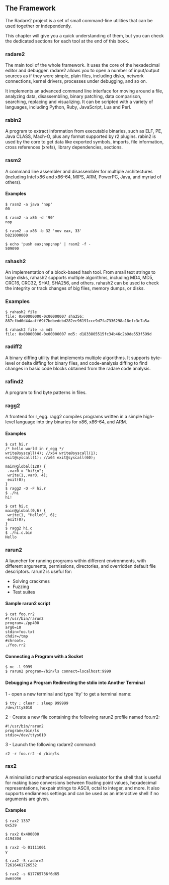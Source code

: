 ## The Framework

The Radare2 project is a set of small command-line utilities that can be used together or independently.

This chapter will give you a quick understanding of them, but you can check the dedicated sections for each tool at the end of this book. 

### radare2

The main tool of the whole framework. It uses the core of the hexadecimal editor and debugger. radare2 allows you to open a number of input/output sources as if they were simple, plain files, including disks, network connections, kernel drivers, processes under debugging, and so on.

It implements an advanced command line interface for moving around a file, analyzing data, disassembling, binary patching, data comparison, searching, replacing and visualizing. It can be scripted with a variety of languages, including Python, Ruby, JavaScript, Lua and Perl.

### rabin2

A program to extract information from executable binaries, such as ELF, PE, Java CLASS, Mach-O, plus any format supported by r2 plugins. rabin2 is used by the core to get data like exported symbols, imports, file information, cross references (xrefs), library dependencies, sections.

### rasm2

A command line assembler and disassembler for multiple architectures (including Intel x86 and x86-64, MIPS, ARM, PowerPC, Java, and myriad of others).

#### Examples
```
$ rasm2 -a java 'nop'
00
```
```
$ rasm2 -a x86 -d '90'
nop
```
```
$ rasm2 -a x86 -b 32 'mov eax, 33'
b821000000
```
```
$ echo 'push eax;nop;nop' | rasm2 -f -
509090
```

### rahash2

An implementation of a block-based hash tool. From small text strings to large disks, rahash2 supports multiple algorithms, including MD4, MD5, CRC16, CRC32, SHA1, SHA256, and others.
rahash2 can be used to check the integrity or track changes of big files, memory dumps, or disks.

### Examples
```
$ rahash2 file
file: 0x00000000-0x00000007 sha256: 887cfbd0d44aaff69f7bdbedebd282ec96191cce9d7fa7336298a18efc3c7a5a
```
```
$ rahash2 file -a md5
file: 0x00000000-0x00000007 md5: d1833805515fc34b46c2b9de553f599d
```
### radiff2

A binary diffing utility that implements multiple algorithms. It supports byte-level or delta diffing for binary files, and code-analysis diffing to find changes in basic code blocks obtained from the radare code analysis.

### rafind2

A program to find byte patterns in files.

### ragg2

A frontend for r_egg. ragg2 compiles programs written in a simple high-level language into tiny binaries for x86, x86-64, and ARM.

#### Examples

```
$ cat hi.r
/* hello world in r_egg */
write@syscall(4); //x64 write@syscall(1);
exit@syscall(1); //x64 exit@syscall(60);

main@global(128) {
 .var0 = "hi!\n";
 write(1,.var0, 4);
 exit(0);
}
$ ragg2 -O -F hi.r
$ ./hi
hi!

$ cat hi.c
main@global(0,6) {
 write(1, "Hello0", 6);
 exit(0);
}
$ ragg2 hi.c
$ ./hi.c.bin
Hello
```

### rarun2

A launcher for running programs within different environments, with different arguments,
permissions, directories, and overridden default file descriptors. rarun2 is useful for:

* Solving crackmes
* Fuzzing
* Test suites

#### Sample rarun2 script
```
$ cat foo.rr2
#!/usr/bin/rarun2
program=./pp400
arg0=10
stdin=foo.txt
chdir=/tmp
#chroot=.
./foo.rr2
```

#### Connecting a Program with a Socket
```
$ nc -l 9999
$ rarun2 program=/bin/ls connect=localhost:9999
```

#### Debugging a Program Redirecting the stdio into Another Terminal

1 - open a new terminal and type 'tty' to get a terminal name:

```
$ tty ; clear ; sleep 999999
/dev/ttyS010
```

2 - Create a new file containing the following rarun2 profile named foo.rr2:
```
#!/usr/bin/rarun2
program=/bin/ls
stdio=/dev/ttys010
```

3 - Launch the following radare2 command:
```
r2 -r foo.rr2 -d /bin/ls
```

### rax2

A minimalistic mathematical expression evaluator for the shell that is useful for making base conversions between floating point values, hexadecimal representations, hexpair strings to ASCII, octal to integer, and more. It also supports endianness settings and can be used as an interactive shell if no arguments are given.

#### Examples

```
$ rax2 1337
0x539

$ rax2 0x400000
4194304

$ rax2 -b 01111001
y

$ rax2 -S radare2
72616461726532

$ rax2 -s 617765736f6d65
awesome
```

